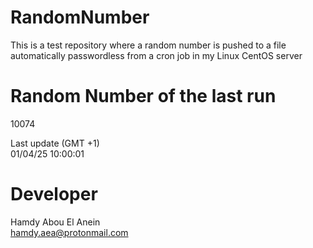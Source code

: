 # RandomNumber    
This is a test repository where a random number is pushed to a file automatically passwordless from a cron job in my Linux CentOS server    
# Random Number of the last run   
10074
      
Last update (GMT +1)    
01/04/25 10:00:01
# Developer    
Hamdy Abou El Anein   
hamdy.aea@protonmail.com
